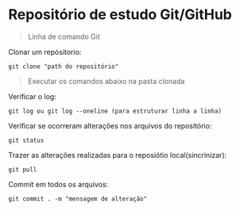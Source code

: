 # Repositório de estudo Git/GitHub

> Linha de comando Git

Clonar um repósitorio:

````
git clone "path do repositório"
````

> Executar os comandos abaixo na pasta clonada

Verificar o log:

````
git log ou git log --oneline (para estruturar linha a linha)
````

Verificar se ocorreram alterações nos arquivos do repositório:

````
git status
````

Trazer as alterações realizadas para o reposiótio local(sincrinizar):

````
git pull
````

Commit em todos os arquivos:

````
git commit . -m "mensagem de alteração"
````

